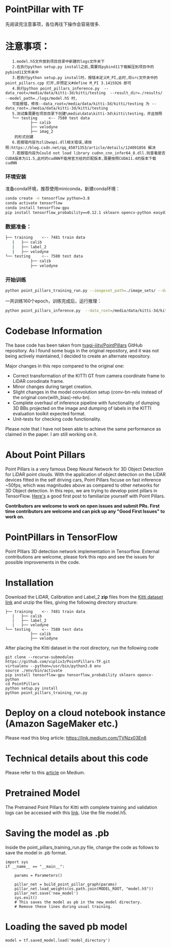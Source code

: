 # PointPillar with TF
先阅读完注意事项，各位再往下操作会容易很多.
# 注意事项：
```
   1.model.h5文件放到项目目录中新建的logs文件夹下
   2.在执行python setup.py install之前,需要将pybind11下载解压到项目中的pybind11文件夹中
   3.若执行python setup.py install时，报错未定义M_PI,此时,将src文件夹中的 point_pillars.cpp 打开,并预定义#define M_PI 3.1415926 即可
   4.执行python point_pillars_inference.py  --data_root=/media/data/kitti-3d/kitti/testing  --result_dir=./results/ --model_path=./logs/model.h5 时,
   可能报错，修改--data_root=/media/data/kitti-3d/kitti/testing 为 --data_root=./media/data/kitti-3d/kitti/testing
   5.测试集需要在项目目录下创建\media\data\kitti-3d\kitti\testing，并且按照
   └── testing     <-- 7580 test data
           ├── calib
           ├── velodyne
           ├── imag_2
    的形式创建
   6.若报错内容为zlibwapi.dll相关错误,请按照:https://blog.csdn.net/qq_45071353/article/details/124091856 解决
   7.若报错内容为Could not load library cudnn_cnn_infer64_8.dll.则查看是否CUDA版本为11.5,此时的cudNN不能用官方给的匹配版本,需要按照CUDA11.4的版本下载cudNN
```


### 环境安装

准备conda环境，推荐使用miniconda，新建conda环境：

```bash
conda create -n tensorflow python=3.8
conda activate tensorflow
conda install tensorflow-gpu
pip install tensorflow_probability==0.12.1 sklearn opencv-python easydict tqdm
```

### 数据准备：

```bash
├── training    <-- 7481 train data
   |   ├── calib
   |   ├── label_2
   |   ├── velodyne
└── testing     <-- 7580 test data
           ├── calib
           ├── velodyne
```


### 开始训练

```bash
python point_pillars_training_run.py --imageset_path=./image_sets/ --data_root=/media/data/kitti-3d/kitti/training/ --model_root=./logs/
```

一共训练160个epoch，训练完成后，运行推理：

```bash
python point_pillars_inference.py  --data_root=/media/data/kitti-3d/kitti/testing  --result_dir=./results/ --model_path=./logs/model.h5
```


# Codebase Information
The base code has been taken from [tyagi-iiitv/PointPillars](https://github.com/tyagi-iiitv/PointPillars) GitHub repository.
As I found some bugs in the original repository, and it was not being actively maintained, I decided to create an alternate repository.

Major changes in this repo compared to the original one:
 - Correct transformation of the KITTI GT from camera coordinate frame to LiDAR corodinate frame.
 - Minor changes during target creation.
 - Slight changes in the model convolution setup (conv-bn-relu instead of the original conv(with_bias)-relu-bn).
 - Complete overhaul of inference pipeline with functionality of dumping 3D BBs projected on the image and dumping of labels in the KITTI evaluation toolkit expected format.
 - Unit-tests for checking code functionality.

Please note that I have not been able to achieve the same performance as claimed in the paper.
I am still working on it. 

# About Point Pillars
Point Pillars is a very famous Deep Neural Network for 3D Object Detection for LiDAR point clouds. With the application of object detection on the LiDAR devices fitted in the self driving cars, Point Pillars focuse on fast inference ~50fps, which was magnitudes above as compared to other networks for 3D Object detection. In this repo, we are trying to develop point pillars in TensorFlow. [Here's](https://medium.com/@a_tyagi/pointpillars-3d-point-clouds-bounding-box-detection-and-tracking-pointnet-pointnet-lasernet-67e26116de5a?source=friends_link&sk=4a27f55f2cea645af39f72117984fd22) a good first post to familiarize yourself with Point Pillars. 

**Contributors are welcome to work on open issues and submit PRs. First time contributors are welcome and can pick up any "Good First Issues" to work on.**

# PointPillars in TensorFlow
Point PIllars 3D detection network implementation in Tensorflow. External contributions are welcome, please fork this repo and see the issues for possible improvements in the code.  

# Installation
Download the LiDAR, Calibration and Label_2 **zip** files from the [Kitti dataset link](http://www.cvlibs.net/datasets/kitti/eval_object.php?obj_benchmark=3d) and unzip the files, giving the following directory structure:

```plain
├── training    <-- 7481 train data
   |   ├── calib
   |   ├── label_2
   |   ├── velodyne
└── testing     <-- 7580 test data
           ├── calib
           ├── velodyne
```
After placing the Kitti dataset in the root directory, run the following code

```
git clone --recurse-submodules https://github.com/viplix3/PointPillars-TF.git
virtualenv --python=/usr/bin/python3.8 env
source ./env/bin/activate
pip install tensorflow-gpu tensorflow_probability sklearn opencv-python
cd PointPillars
python setup.py install
python point_pillars_training_run.py
```

# Deploy on a cloud notebook instance (Amazon SageMaker etc.)
Please read this blog article: https://link.medium.com/TVNzx03En8

# Technical details about this code
Please refer to this [article](https://medium.com/@a_tyagi/implementing-point-pillars-in-tensorflow-c38d10e9286?source=friends_link&sk=90995fae2d0a9c4e0dd5ec420c218c84) on Medium. 

# Pretrained Model
The Pretrained Point Pillars for Kitti with complete training and validation logs can be accessed with this [link](https://drive.google.com/file/d/1VfnYr3N7gZb2RuzQNCTrTIZoaoLEzc8O/view?usp=sharing). Use the file model.h5.

# Saving the model as .pb
Inside the point_pillars_training_run.py file, change the code as follows to save the model in .pb format. 

```
import sys
if __name__ == "__main__":

    params = Parameters()

    pillar_net = build_point_pillar_graph(params)
    pillar_net.load_weights(os.path.join(MODEL_ROOT, "model.h5"))
    pillar_net.save('new_model')
    sys.exit()
    # This saves the model as pb in the new_model directory. 
    # Remove these lines during usual training. 
```
# Loading the saved pb model
```
model = tf.saved_model.load('model_directory')
```
